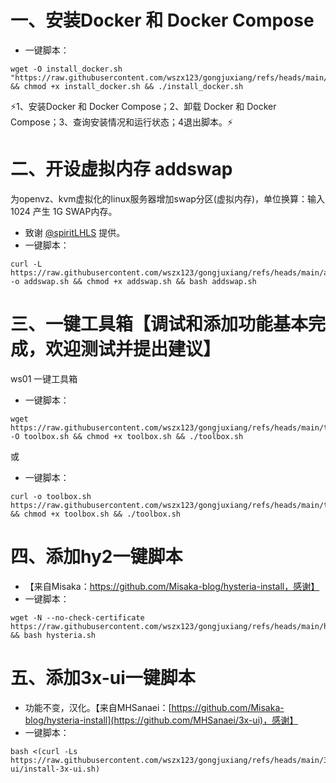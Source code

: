 # 一、安装Docker 和 Docker Compose
- 一键脚本：
```
wget -O install_docker.sh "https://raw.githubusercontent.com/wszx123/gongjuxiang/refs/heads/main/install_docker.sh" && chmod +x install_docker.sh && ./install_docker.sh
```
&#x26A1;1、安装Docker 和 Docker Compose；2、卸载 Docker 和 Docker Compose；3、查询安装情况和运行状态；4退出脚本。&#x26A1;

# 二、开设虚拟内存 addswap
为openvz、kvm虚拟化的linux服务器增加swap分区(虚拟内存)，单位换算：输入 1024 产生 1G SWAP内存。
- 致谢 [@spiritLHLS](https://github.com/spiritLHLS) 提供。
- 一键脚本：
```
curl -L https://raw.githubusercontent.com/wszx123/gongjuxiang/refs/heads/main/addswap.sh -o addswap.sh && chmod +x addswap.sh && bash addswap.sh
```

# 三、一键工具箱【调试和添加功能基本完成，欢迎测试并提出建议】
ws01 一键工具箱
- 一键脚本：
```
wget https://raw.githubusercontent.com/wszx123/gongjuxiang/refs/heads/main/toolbox.sh -O toolbox.sh && chmod +x toolbox.sh && ./toolbox.sh
```
或
- 一键脚本：
```
curl -o toolbox.sh https://raw.githubusercontent.com/wszx123/gongjuxiang/refs/heads/main/toolbox.sh && chmod +x toolbox.sh && ./toolbox.sh
```

# 四、添加hy2一键脚本
- 【来自Misaka：https://github.com/Misaka-blog/hysteria-install，感谢】
- 一键脚本：
```
wget -N --no-check-certificate https://raw.githubusercontent.com/wszx123/gongjuxiang/refs/heads/main/hy2/hysteria.sh && bash hysteria.sh
```

# 五、添加3x-ui一键脚本
- 功能不变，汉化。【来自MHSanaei：[https://github.com/Misaka-blog/hysteria-install](https://github.com/MHSanaei/3x-ui)，感谢】
- 一键脚本：
```
bash <(curl -Ls https://raw.githubusercontent.com/wszx123/gongjuxiang/refs/heads/main/3x-ui/install-3x-ui.sh)
```
